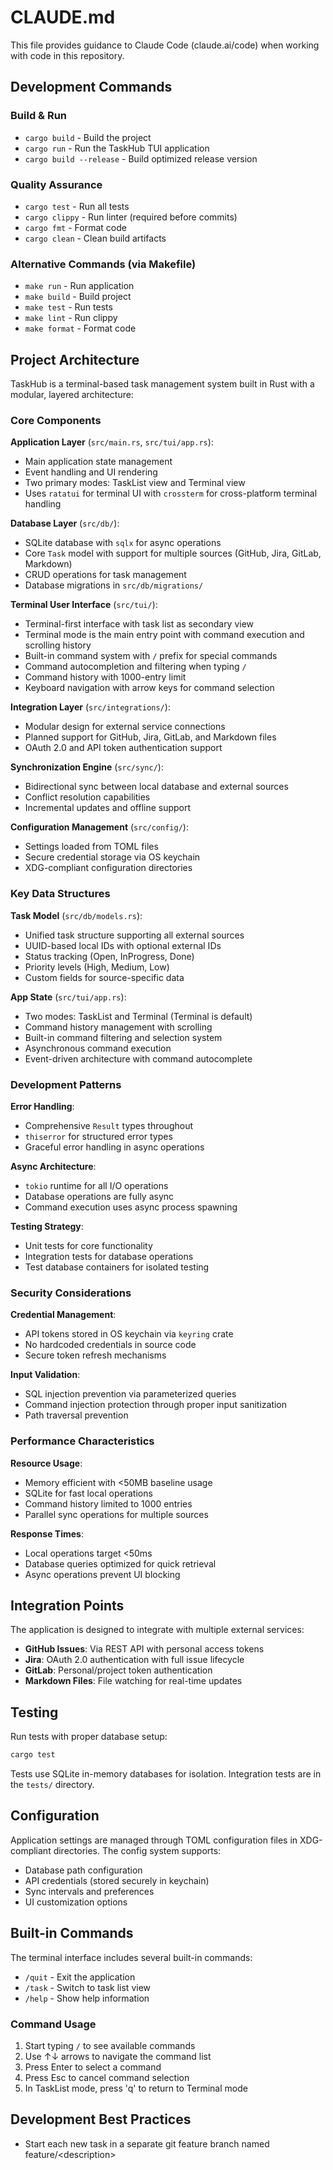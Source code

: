# CLAUDE.md

This file provides guidance to Claude Code (claude.ai/code) when working with code in this repository.

## Development Commands

### Build & Run
- `cargo build` - Build the project
- `cargo run` - Run the TaskHub TUI application
- `cargo build --release` - Build optimized release version

### Quality Assurance
- `cargo test` - Run all tests
- `cargo clippy` - Run linter (required before commits)
- `cargo fmt` - Format code
- `cargo clean` - Clean build artifacts

### Alternative Commands (via Makefile)
- `make run` - Run application
- `make build` - Build project
- `make test` - Run tests
- `make lint` - Run clippy
- `make format` - Format code

## Project Architecture

TaskHub is a terminal-based task management system built in Rust with a modular, layered architecture:

### Core Components

**Application Layer** (`src/main.rs`, `src/tui/app.rs`):
- Main application state management
- Event handling and UI rendering
- Two primary modes: TaskList view and Terminal view
- Uses `ratatui` for terminal UI with `crossterm` for cross-platform terminal handling

**Database Layer** (`src/db/`):
- SQLite database with `sqlx` for async operations
- Core `Task` model with support for multiple sources (GitHub, Jira, GitLab, Markdown)
- CRUD operations for task management
- Database migrations in `src/db/migrations/`

**Terminal User Interface** (`src/tui/`):
- Terminal-first interface with task list as secondary view
- Terminal mode is the main entry point with command execution and scrolling history
- Built-in command system with `/` prefix for special commands
- Command autocompletion and filtering when typing `/`
- Command history with 1000-entry limit
- Keyboard navigation with arrow keys for command selection

**Integration Layer** (`src/integrations/`):
- Modular design for external service connections
- Planned support for GitHub, Jira, GitLab, and Markdown files
- OAuth 2.0 and API token authentication support

**Synchronization Engine** (`src/sync/`):
- Bidirectional sync between local database and external sources
- Conflict resolution capabilities
- Incremental updates and offline support

**Configuration Management** (`src/config/`):
- Settings loaded from TOML files
- Secure credential storage via OS keychain
- XDG-compliant configuration directories

### Key Data Structures

**Task Model** (`src/db/models.rs`):
- Unified task structure supporting all external sources
- UUID-based local IDs with optional external IDs
- Status tracking (Open, InProgress, Done)
- Priority levels (High, Medium, Low)
- Custom fields for source-specific data

**App State** (`src/tui/app.rs`):
- Two modes: TaskList and Terminal (Terminal is default)
- Command history management with scrolling
- Built-in command filtering and selection system
- Asynchronous command execution
- Event-driven architecture with command autocomplete

### Development Patterns

**Error Handling**:
- Comprehensive `Result` types throughout
- `thiserror` for structured error types
- Graceful error handling in async operations

**Async Architecture**:
- `tokio` runtime for all I/O operations
- Database operations are fully async
- Command execution uses async process spawning

**Testing Strategy**:
- Unit tests for core functionality
- Integration tests for database operations
- Test database containers for isolated testing

### Security Considerations

**Credential Management**:
- API tokens stored in OS keychain via `keyring` crate
- No hardcoded credentials in source code
- Secure token refresh mechanisms

**Input Validation**:
- SQL injection prevention via parameterized queries
- Command injection protection through proper input sanitization
- Path traversal prevention

### Performance Characteristics

**Resource Usage**:
- Memory efficient with <50MB baseline usage
- SQLite for fast local operations
- Command history limited to 1000 entries
- Parallel sync operations for multiple sources

**Response Times**:
- Local operations target <50ms
- Database queries optimized for quick retrieval
- Async operations prevent UI blocking

## Integration Points

The application is designed to integrate with multiple external services:

- **GitHub Issues**: Via REST API with personal access tokens
- **Jira**: OAuth 2.0 authentication with full issue lifecycle
- **GitLab**: Personal/project token authentication
- **Markdown Files**: File watching for real-time updates

## Testing

Run tests with proper database setup:
```bash
cargo test
```

Tests use SQLite in-memory databases for isolation. Integration tests are in the `tests/` directory.

## Configuration

Application settings are managed through TOML configuration files in XDG-compliant directories. The config system supports:

- Database path configuration
- API credentials (stored securely in keychain)
- Sync intervals and preferences
- UI customization options

## Built-in Commands

The terminal interface includes several built-in commands:

- `/quit` - Exit the application
- `/task` - Switch to task list view
- `/help` - Show help information

### Command Usage

1. Start typing `/` to see available commands
2. Use ↑↓ arrows to navigate the command list
3. Press Enter to select a command
4. Press Esc to cancel command selection
5. In TaskList mode, press 'q' to return to Terminal mode

## Development Best Practices

- Start each new task in a separate git feature branch named feature/&lt;description&gt;
